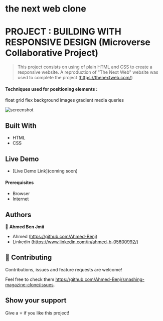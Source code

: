 # the next web clone

# PROJECT : BUILDING WITH RESPONSIVE DESIGN (Microverse Collaborative Project)

> This project consists on using of plain HTML and CSS to create a responsive website.
> A reproduction of "The Next Web" website was used to complete the project (https://thenextweb.com/)

#### Techniques used for positioning elements :

float
grid
flex
background images
gradient
media queries

![screenshot](./images/webpage_screenshot.png/copming_soon)

## Built With

- HTML
- CSS

## Live Demo

- [Live Demo Link](coming soon)

#### Prerequisites

- Browser
- Internet

## Authors

👤 **Ahmed Ben Jmii**

- Ahmed (https://github.com/Ahmed-Benj)
- Linkedin (https://www.linkedin.com/in/ahmed-b-05600992/)

## 🤝 Contributing

Contributions, issues and feature requests are welcome!

Feel free to check them https://github.com/Ahmed-Benj/smashing-magazine-clone/issues.

## Show your support

Give a ⭐️ if you like this project!
